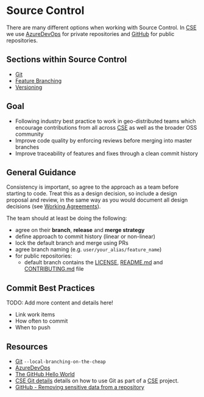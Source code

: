 # Source Control

There are many different options when working with Source Control. In [CSE](../CSE.md) we use [AzureDevOps](https://csesd.visualstudio.com/_projects) for private repositories and [GitHub](https://github.com/) for public repositories.

## Sections within Source Control

* [Git](git.md)
* [Feature Branching](feature-branching/readme.md)
* [Versioning](versioning/readme.md)

## Goal

* Following industry best practice to work in geo-distributed teams which encourage contributions from all across [CSE](../CSE.md) as well as the broader OSS community
* Improve code quality by enforcing reviews before merging into master branches
* Improve traceability of features and fixes through a clean commit history

## General Guidance

Consistency is important, so agree to the approach as a team before starting to code. Treat this as a design decision, so include a design proposal and review, in the same way as you would document all design decisions (see [Working Agreements](../team-agreements/working-agreements/readme.md)).

The team should at least be doing the following:

* agree on their **branch**, **release** and **merge strategy**
* define approach to commit history (linear or non-linear)
* lock the default branch and merge using PRs
* agree branch naming (e.g. `user/your_alias/feature_name`)
* for public repositories:
  * default branch contains the [LICENSE](../resources/templates/LICENSE), [README.md](../resources/templates/README.md) and [CONTRIBUTING.md](../resources/templates/CONTRIBUTING.md) file

## Commit Best Practices

TODO: Add more content and details here!

* Link work items
* How often to commit
* When to push

## Resources

* [Git](https://git-scm.com/) `--local-branching-on-the-cheap`
* [AzureDevOps](https://azure.microsoft.com/en-us/services/devops/)
* [The GitHub Hello World](https://guides.github.com/activities/hello-world/)
* [CSE Git details](git.md) details on how to use Git as part of a [CSE](../CSE.md) project.
* [GitHub - Removing sensitive data from a repository](https://help.github.com/articles/removing-sensitive-data-from-a-repository/)
